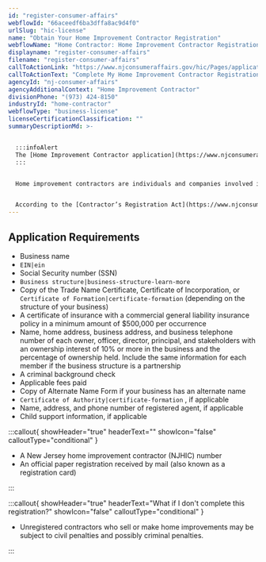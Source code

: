 ```yaml
---
id: "register-consumer-affairs"
webflowId: "66aceedf6ba3dffa8ac9d4f0"
urlSlug: "hic-license"
name: "Obtain Your Home Improvement Contractor Registration"
webflowName: "Home Contractor: Home Improvement Contractor Registration"
displayname: "register-consumer-affairs"
filename: "register-consumer-affairs"
callToActionLink: "https://www.njconsumeraffairs.gov/hic/Pages/applications.aspx"
callToActionText: "Complete My Home Improvement Contractor Registration"
agencyId: "nj-consumer-affairs"
agencyAdditionalContext: "Home Improvement Contractor"
divisionPhone: "(973) 424-8150"
industryId: "home-contractor"
webflowType: "business-license"
licenseCertificationClassification: ""
summaryDescriptionMd: >-


  :::infoAlert
  The [Home Improvement Contractor application](https://www.njconsumeraffairs.gov/hic/Applications/Home-Improvement-Contractor-Application-for-Initial-Registration.pdf) includes a FAQ section.
  :::


  Home improvement contractors are individuals and companies involved in repairing, renovating, modernizing, installing, replacing, improving, restoring, painting, constructing, remodeling, moving, or demolishing **residential** or **noncommercial** properties.


  According to the [Contractor’s Registration Act](https://www.njconsumeraffairs.gov/Statutes/Contractors-Registration-Act.pdf), if you or your business is involved in any of the activities mentioned above, you must register as a home improvement contractor.
---
```


## Application Requirements

- Business name
- `EIN|ein`
- Social Security number (SSN)
- `Business structure|business-structure-learn-more`
- Copy of the Trade Name Certificate, Certificate of Incorporation, or `Certificate of Formation|certificate-formation` (depending on the structure of your business)
- A certificate of insurance with a commercial general liability insurance policy in a minimum amount of $500,000 per occurrence
- Name, home address, business address, and business telephone number of each owner, officer, director, principal, and stakeholders with an ownership interest of 10% or more in the business and the percentage of ownership held. Include the same information for each member if the business structure is a partnership
- A criminal background check
- Applicable fees paid
- Copy of Alternate Name Form if your business has an alternate name
- `Certificate of Authority|certificate-formation` , if applicable
- Name, address, and phone number of registered agent<insert contextual info>, if applicable
- Child support information, if applicable

:::callout{ showHeader="true" headerText="" showIcon="false" calloutType="conditional" }

- A New Jersey home improvement contractor (NJHIC) number
- An official paper registration received by mail (also known as a registration card)

:::

:::callout{ showHeader="true" headerText="What if I don't complete this registration?" showIcon="false" calloutType="conditional" }

- Unregistered contractors who sell or make home improvements may be subject to civil penalties and possibly criminal penalties.

:::
